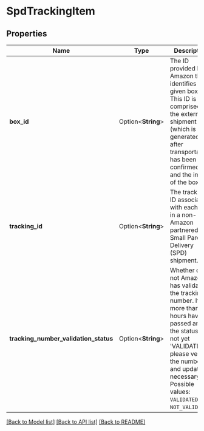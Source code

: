 # SpdTrackingItem

## Properties

Name | Type | Description | Notes
------------ | ------------- | ------------- | -------------
**box_id** | Option<**String**> | The ID provided by Amazon that identifies a given box. This ID is comprised of the external shipment ID (which is generated after transportation has been confirmed) and the index of the box. | [optional]
**tracking_id** | Option<**String**> | The tracking ID associated with each box in a non-Amazon partnered Small Parcel Delivery (SPD) shipment. | [optional]
**tracking_number_validation_status** | Option<**String**> | Whether or not Amazon has validated the tracking number. If more than 24 hours have passed and the status is not yet 'VALIDATED', please verify the number and update if necessary. Possible values: `VALIDATED`, `NOT_VALIDATED`. | [optional]

[[Back to Model list]](../README.md#documentation-for-models) [[Back to API list]](../README.md#documentation-for-api-endpoints) [[Back to README]](../README.md)



